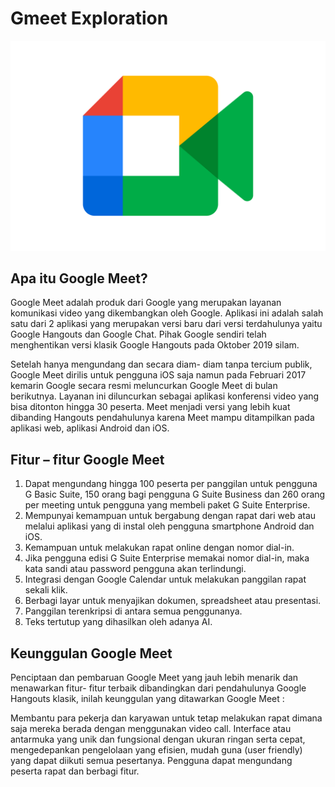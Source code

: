 # Gmeet Exploration
![](https://raw.githubusercontent.com/adefiqri12/GmeetExplor/main/Google_Meet-Logo.wine.svg)

## Apa itu Google Meet?
Google Meet adalah produk dari Google yang merupakan layanan komunikasi video yang dikembangkan oleh Google. Aplikasi ini adalah salah satu dari 2 aplikasi yang merupakan versi baru dari versi terdahulunya yaitu Google Hangouts dan Google Chat. Pihak Google sendiri telah menghentikan versi klasik Google Hangouts pada Oktober 2019 silam.

Setelah hanya mengundang dan secara diam- diam tanpa tercium publik, Google Meet dirilis untuk pengguna iOS saja namun pada Februari 2017 kemarin Google secara resmi meluncurkan Google Meet di bulan berikutnya. Layanan ini diluncurkan sebagai aplikasi konferensi video yang bisa ditonton hingga 30 peserta. Meet menjadi versi yang lebih kuat dibanding Hangouts pendahulunya karena Meet mampu ditampilkan pada aplikasi web, aplikasi Android dan iOS.

## Fitur – fitur Google Meet
1. Dapat mengundang hingga 100 peserta per panggilan untuk pengguna G Basic Suite, 150 orang bagi pengguna G Suite Business dan 260 orang per meeting untuk pengguna yang membeli paket G Suite Enterprise.
2. Mempunyai kemampuan untuk bergabung dengan rapat dari web atau melalui aplikasi yang di instal oleh pengguna smartphone Android dan iOS.
3. Kemampuan untuk melakukan rapat online dengan nomor dial-in.
4. Jika pengguna edisi G Suite Enterprise memakai nomor dial-in, maka kata sandi atau password pengguna akan terlindungi.
5. Integrasi dengan Google Calendar untuk melakukan panggilan rapat sekali klik.
6. Berbagi layar untuk menyajikan dokumen, spreadsheet atau presentasi.
7. Panggilan terenkripsi di antara semua penggunanya.
8. Teks tertutup yang dihasilkan oleh adanya AI.

## Keunggulan Google Meet
Penciptaan dan pembaruan Google Meet yang jauh lebih menarik dan menawarkan fitur- fitur terbaik dibandingkan dari pendahulunya Google Hangouts klasik, inilah keunggulan yang ditawarkan Google Meet :

Membantu para pekerja dan karyawan untuk tetap melakukan rapat dimana saja mereka berada dengan menggunakan video call.
Interface atau antarmuka yang unik dan fungsional dengan ukuran ringan serta cepat, mengedepankan pengelolaan yang efisien, mudah guna (user friendly) yang dapat diikuti semua pesertanya.
Pengguna dapat mengundang peserta rapat dan berbagi fitur.
